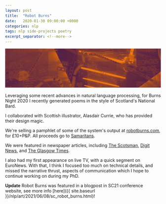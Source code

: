 ```yaml
---
layout: post
title:  "Robot Burns"
date:   2020-01-30 09:00:00 +0000
categories: nlp
tags: nlp side-projects poetry
excerpt_separator: <!--more-->
---
```


![](/assets/robot_burns/cut_cess.jpg)

Leveraging some recent advances in natural language processing, for Burns Night 2020 I recently generated poems in the style of Scotland's National Bard.

I collaborated with Scottish illustrator, Alasdair Currie, who has provided their design magic.

We're selling a pamphlet of some of the system's output at [robotburns.com](https://www.robotburns.com/), for £10+P&P.  All proceeds go to [Samaritans](https://www.samaritans.org/scotland/samaritans-in-scotland/).

We were featured in newspaper articles, including [The Scotsman](https://web.archive.org/web/20200123135330/https://www.scotsman.com/news/politics/robot-burns-poems-created-by-artificial-intelligence-1-5078792), [Digit News](https://web.archive.org/save/https://www.digit.fyi/glasgow-student-creates-robert-burns-ai-poem-generator/), and [The Glasgow Times](https://www.glasgowtimes.co.uk/news/18176105.robot-burns-artificial-intelligence-celebrating-robert-burns/).

I also had my first appearance on live TV, with a quick segment on EuroNews.  With that, I think I focused too much on technical details, and missed the narrative thrust, aspects of communication which I hope to continue working on during my PhD.

**Update** Robot Burns was featured in a blogpost in SC21 conference website, see more info [here]({{ site.baseurl }}/nlp/art/2021/06/08/sc_robot_burns.html)!
<!--more-->

<!-- Folk with at least a pop-sci interest in machine learning will probably have heard of GPT-2, -->
